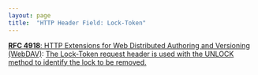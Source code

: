 ```yaml
---
layout: page
title:  "HTTP Header Field: Lock-Token"
---
```


[**RFC 4918**: HTTP Extensions for Web Distributed Authoring and Versioning (WebDAV)](/specs/IETF/RFC/4918 "Web Distributed Authoring and Versioning (WebDAV) consists of a set of methods, headers, and content-types ancillary to HTTP/1.1 for the management of resource properties, creation and management of resource collections, URL namespace manipulation, and resource locking (collision avoidance)."): [The Lock-Token request header is used with the UNLOCK method to identify the lock to be removed.](http://tools.ietf.org/html/rfc4918#section-10.5)

